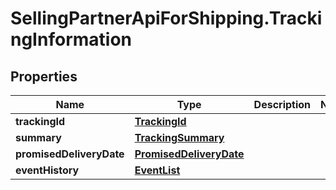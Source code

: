 # SellingPartnerApiForShipping.TrackingInformation

## Properties
Name | Type | Description | Notes
------------ | ------------- | ------------- | -------------
**trackingId** | [**TrackingId**](TrackingId.md) |  | 
**summary** | [**TrackingSummary**](TrackingSummary.md) |  | 
**promisedDeliveryDate** | [**PromisedDeliveryDate**](PromisedDeliveryDate.md) |  | 
**eventHistory** | [**EventList**](EventList.md) |  | 


